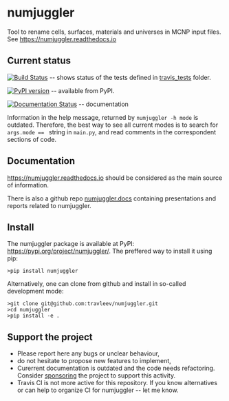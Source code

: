 # numjuggler
Tool to rename cells, surfaces, materials and universes in MCNP input files. See https://numjuggler.readthedocs.io


## Current status

[![Build Status](https://travis-ci.com/travleev/numjuggler.svg?branch=master)](https://travis-ci.com/travleev/numjuggler) -- shows status of the tests defined in [travis_tests](travis_tests) folder. 

[![PyPI version](https://badge.fury.io/py/numjuggler.svg)](https://badge.fury.io/py/numjuggler) -- available from PyPI. 

[![Documentation Status](https://readthedocs.org/projects/badge-demo/badge/?version=latest)](https://badge-demo.readthedocs.io/en/latest/?badge=latest) -- documentation


Information in the help message, returned by ``numjuggler -h mode`` is
outdated. Therefore, the best way to see all current modes is to search for
``args.mode == `` string in ``main.py``, and read comments in the correspondent
sections of code.

## Documentation

https://numjuggler.readthedocs.io should be considered as the main source of information. 

There is also a github repo [numjuggler.docs](https://github.com/inr-kit/numjuggler.docs) containing presentations and reports related to numjuggler. 

## Install
The numjuggler package is available at PyPI: https://pypi.org/project/numjuggler/. The preffered
way to install it using pip:

    >pip install numjuggler
    
Alternatively, one can clone from github and install in so-called development mode:

    >git clone git@github.com:travleev/numjuggler.git
    >cd numjuggler
    >pip install -e .

## Support the project

- Please report here any bugs or unclear behaviour,
- do not hesitate to propose new features to implement,
- Curerrent documentation is outdated and the code needs refactoring. Consider [sponsoring](https://github.com/sponsors/travleev) the project to support this activity.
- Travis CI is not more active for this repository. If you know alternatives or can help to organize CI for numjuggler -- let me know.


<!---

# numjuggler
Tool to rename cells, surfaces, materials and universes in MCNP input files. See https://numjuggler.readthedocs.io

## Install

You must have Python 2.7 installed on your machine (Python 3 was not tested but
might work). Unzip the  most recent archive from `dist` folder and run

    > python setup.py install --user

from the folder containing file `setup.py`. This installs the package, that can
be used from the command line in the following way:

    > python -m numjuggler ...

where ... -- are command line options specifying the input file and the rules
how cells, surfaces, etc. are renamed.

Alternatively, you can use [pip](https://pip.pypa.io/en/stable/) -- a tool for installing Python packages
(for some Python distributions it is included, otherwise must be installed separately). Unzipping the
archive in this case is not needed, and installation is done with the command

    > pip install numjuggler-X.X.X.tar.gz --user

When the package is installed with pip, a script called `numjuggler` is added to
`~/.local/bin` (or to `C:\Python27\Scripts`), so that invocation of the tool is
more simple. In this case, both two commands are identical:

    > numjuggler ...
    > python -m numjuggler ...

where .. -- are command line options.

## Help

After installing the package, run the following command to get some help and
instructions:

    > python -m numjuggler -h

There is also a github repo, [numjuggler.docs](https://github.com/inr-kit/numjuggler.docs), related to numjuggler documentation.

--->
